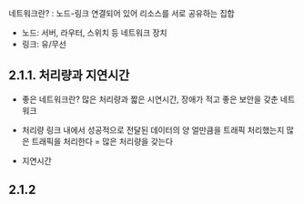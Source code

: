 네트워크란? 
: 노드-링크 연결되어 있어 리소스를 서로 공유하는 집합

- 노드: 서버, 라우터, 스위치 등 네트워크 장치
- 링크: 유/무선 

## 2.1.1. 처리량과 지연시간
- 좋은 네트워크란?
	많은 처리량과 짧은 시연시간, 장애가 적고 좋은 보안을 갖춘 네트워크

- 처리량
	링크 내에서 성공적으로 전달된 데이터의 양
	얼만큼을 트래픽 처리했는지
	많은 트래픽을 처리한다 = 많은 처리량을 갖는다
- 지연시간

## 2.1.2